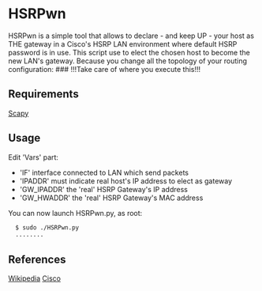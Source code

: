 # HSRPwn

HSRPwn is a simple tool that allows to declare - and keep UP - your host as THE gateway in a Cisco's HSRP LAN environment where default HSRP password is in use.
This script use to elect the chosen host to become the new LAN's gateway.
Because you change all the topology of your routing configuration: ### !!!Take care of where you execute this!!!

## Requirements

[Scapy](https://pypi.python.org/pypi/scapy)

## Usage

Edit 'Vars' part:
 * 'IF' interface connected to LAN which send packets
 * 'IPADDR' must indicate real host's IP address to elect as gateway
 * 'GW_IPADDR' the 'real' HSRP Gateway's IP address
 * 'GW_HWADDR' the 'real' HSRP Gateway's MAC address

You can now launch HSRPwn.py, as root:
```bash
  $ sudo ./HSRPwn.py
  ........
```

## References

[Wikipedia](https://en.wikipedia.org/wiki/Hot_Standby_Router_Protocol)
[Cisco](http://www.cisco.com/c/en/us/support/docs/ip/hot-standby-router-protocol-hsrp/9234-hsrpguidetoc.html)
